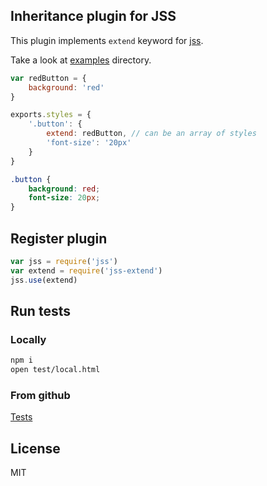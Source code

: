 ## Inheritance plugin for JSS

This plugin implements `extend` keyword for [jss](https://github.com/jsstyles/jss).

Take a look at [examples](http://jsstyles.github.io/jss-extend/examples/index.html) directory.


```javascript
var redButton = {
    background: 'red'
}

exports.styles = {
    '.button': {
        extend: redButton, // can be an array of styles
        'font-size': '20px'
    }
}
```
```css
.button {
    background: red;
    font-size: 20px;
}
```

## Register plugin

```javascript
var jss = require('jss')
var extend = require('jss-extend')
jss.use(extend)
```

## Run tests

### Locally
```bash
npm i
open test/local.html
```
### From github

[Tests](https://jsstyles.github.com/jss-extend/test)

## License

MIT
